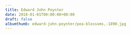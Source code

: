 ```yaml
---
title: Edward John Poynter
date: 2018-01-01T00:00:00+00:00
draft: false
albumthumb: edward-john-poynter/pea-blossoms,-1890.jpg
---
```

